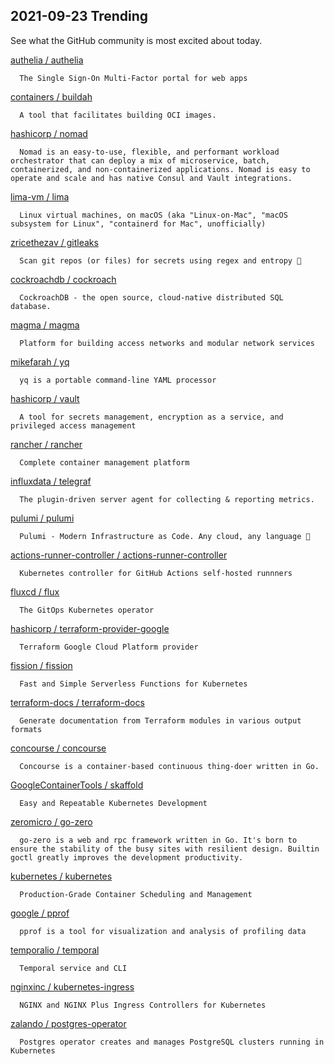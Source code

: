 ## 2021-09-23 Trending 
See what the GitHub community is most excited about today. 

[authelia / authelia](https://github.com/authelia/authelia) 

      The Single Sign-On Multi-Factor portal for web apps
     
[containers / buildah](https://github.com/containers/buildah) 

      A tool that facilitates building OCI images.
     
[hashicorp / nomad](https://github.com/hashicorp/nomad) 

      Nomad is an easy-to-use, flexible, and performant workload orchestrator that can deploy a mix of microservice, batch, containerized, and non-containerized applications. Nomad is easy to operate and scale and has native Consul and Vault integrations.
     
[lima-vm / lima](https://github.com/lima-vm/lima) 

      Linux virtual machines, on macOS (aka "Linux-on-Mac", "macOS subsystem for Linux", "containerd for Mac", unofficially)
     
[zricethezav / gitleaks](https://github.com/zricethezav/gitleaks) 

      Scan git repos (or files) for secrets using regex and entropy 🔑

     
[cockroachdb / cockroach](https://github.com/cockroachdb/cockroach) 

      CockroachDB - the open source, cloud-native distributed SQL database.
     
[magma / magma](https://github.com/magma/magma) 

      Platform for building access networks and modular network services
     
[mikefarah / yq](https://github.com/mikefarah/yq) 

      yq is a portable command-line YAML processor
     
[hashicorp / vault](https://github.com/hashicorp/vault) 

      A tool for secrets management, encryption as a service, and privileged access management
     
[rancher / rancher](https://github.com/rancher/rancher) 

      Complete container management platform
     
[influxdata / telegraf](https://github.com/influxdata/telegraf) 

      The plugin-driven server agent for collecting & reporting metrics.
     
[pulumi / pulumi](https://github.com/pulumi/pulumi) 

      Pulumi - Modern Infrastructure as Code. Any cloud, any language 🚀

     
[actions-runner-controller / actions-runner-controller](https://github.com/actions-runner-controller/actions-runner-controller) 

      Kubernetes controller for GitHub Actions self-hosted runnners
     
[fluxcd / flux](https://github.com/fluxcd/flux) 

      The GitOps Kubernetes operator
     
[hashicorp / terraform-provider-google](https://github.com/hashicorp/terraform-provider-google) 

      Terraform Google Cloud Platform provider
     
[fission / fission](https://github.com/fission/fission) 

      Fast and Simple Serverless Functions for Kubernetes
     
[terraform-docs / terraform-docs](https://github.com/terraform-docs/terraform-docs) 

      Generate documentation from Terraform modules in various output formats
     
[concourse / concourse](https://github.com/concourse/concourse) 

      Concourse is a container-based continuous thing-doer written in Go.
     
[GoogleContainerTools / skaffold](https://github.com/GoogleContainerTools/skaffold) 

      Easy and Repeatable Kubernetes Development
     
[zeromicro / go-zero](https://github.com/zeromicro/go-zero) 

      go-zero is a web and rpc framework written in Go. It's born to ensure the stability of the busy sites with resilient design. Builtin goctl greatly improves the development productivity.
     
[kubernetes / kubernetes](https://github.com/kubernetes/kubernetes) 

      Production-Grade Container Scheduling and Management
     
[google / pprof](https://github.com/google/pprof) 

      pprof is a tool for visualization and analysis of profiling data
     
[temporalio / temporal](https://github.com/temporalio/temporal) 

      Temporal service and CLI
     
[nginxinc / kubernetes-ingress](https://github.com/nginxinc/kubernetes-ingress) 

      NGINX and NGINX Plus Ingress Controllers for Kubernetes
     
[zalando / postgres-operator](https://github.com/zalando/postgres-operator) 

      Postgres operator creates and manages PostgreSQL clusters running in Kubernetes
     
